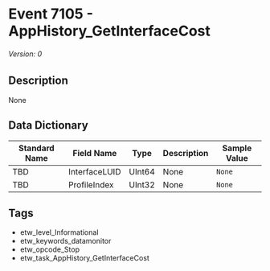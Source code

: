 # Event 7105 - AppHistory_GetInterfaceCost
###### Version: 0

## Description
None

## Data Dictionary
|Standard Name|Field Name|Type|Description|Sample Value|
|---|---|---|---|---|
|TBD|InterfaceLUID|UInt64|None|`None`|
|TBD|ProfileIndex|UInt32|None|`None`|

## Tags
* etw_level_Informational
* etw_keywords_datamonitor
* etw_opcode_Stop
* etw_task_AppHistory_GetInterfaceCost